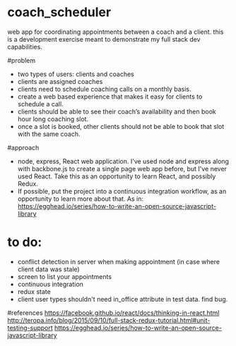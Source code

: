 # coach_scheduler
web app for coordinating appointments between a coach and a client.  this is a development exercise meant to demonstrate my full stack dev capabilities.

#problem
- two types of users: clients and coaches
- clients are assigned coaches
- clients need to schedule coaching calls on a monthly basis. 
- create a web based experience that makes it easy for clients to schedule a call. 
- clients should be able to see their coach’s availability and then book hour long coaching slot. 
- once a slot is booked, other clients should not be able to book that slot with the same coach. 

#approach
- node, express, React web application.  I've used node and express along with backbone.js to create a single page web app before, but I've never used React.  Take this as an opportunity to learn React, and possibly Redux.
- If possible, put the project into a continuous integration workflow, as an opportunity to learn more about that.  As in: https://egghead.io/series/how-to-write-an-open-source-javascript-library

# to do:
- conflict detection in server when making appointment (in case where client data was stale)
- screen to list your appointments
- continuous integration
- redux state
- client user types shouldn't need in_office attribute in test data.  find bug.

#references
https://facebook.github.io/react/docs/thinking-in-react.html
http://teropa.info/blog/2015/09/10/full-stack-redux-tutorial.html#unit-testing-support
https://egghead.io/series/how-to-write-an-open-source-javascript-library

